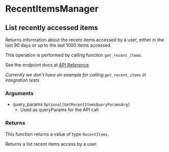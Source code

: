 # RecentItemsManager

## List recently accessed items

Returns information about the recent items accessed
by a user, either in the last 90 days or up to the last
1000 items accessed.

This operation is performed by calling function `get_recent_items`.

See the endpoint docs at
[API Reference](https://developer.box.com/reference/get-recent-items/).

*Currently we don't have an example for calling `get_recent_items` in integration tests*

### Arguments

- query_params `Optional[GetRecentItemsQueryParamsArg]`
  - Used as queryParams for the API call


### Returns

This function returns a value of type `RecentItems`.

Returns a list recent items access by a user.


